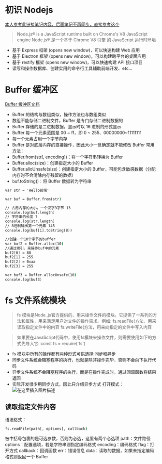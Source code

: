 # 初识 Nodejs
[本人参考此链接笔记内容，后面笔记不再同步，直接参考这个](https://brucecai55520.gitee.io/bruceblog/notes/nodejs/node.html#%E5%88%9D%E8%AF%86-nodejs)

> Node.js® is a JavaScript runtime built on Chrome's V8 JavaScript engine
> Node.js® 是一个基于 Chrome V8 引擎 的 JavaScript 运行时环境

 - 基于 Express 框架 (opens new window)，可以快速构建 Web 应用
- 基于 Electron 框架 (opens new window)，可以构建跨平台的桌面应用
- 基于 restify 框架 (opens new window)，可以快速构建 API 接口项目
- 读写和操作数据库、创建实用的命令行工具辅助前端开发、etc…
# Buffer 缓冲区
[Buffer 缓冲区文档](http://nodejs.cn/api/buffer.html)
- Buffer 的结构与数组类似，操作方法也与数组类似
- 数组不能存储二进制文件，Buffer 是专门存储二进制数据的
- Buffer 存储的是二进制数据，显示时以 16 进制的形式显示
- Buffer 每一个元素范围是  00 ~ ff，即  0 ~ 255、00000000~11111111
- 每一个元素占用一个字节内存
- Buffer 是对底层内存的直接操作，因此大小一旦确定就不能修改
Buffer 常用方法：
- Buffer.from(str[, encoding])：将一个字符串转换为 Buffer
- Buffer.alloc(size)：创建指定大小的 Buffer
- Buffer.alloUnsafe(size)：创建指定大小的 Buffer，可能包含敏感数据（分配内存时不会清除内存残留的数据）
- buf.toString()：将 Buffer 数据转为字符串
```cmd
var str = 'Hello前端'

var buf = Buffer.from(str)

// 占用内存的大小，一个汉字3字节 13
console.log(buf.length)
// 字符串的长度 7
console.log(str.length)
// 8进制输出第一个元素 145
console.log(buf[1].toString(8))

//创建一个10个字节的buffer
var buf2 = Buffer.alloc(10)
//通过索引，来操作buf中的元素
buf2[0] = 88
buf2[1] = 255
buf2[2] = 0xaa
buf2[3] = 255

var buf3 = Buffer.allocUnsafe(10)
console.log(buf3)
```
# fs 文件系统模块
> fs 模块是Node.,js官方提供的、用来操作文件的模块。它提供了一系列的方法和属性，用来满足用户对文件的操作需求。例如:
> fs.readFile(方法，用来读取指定文件中的内容
> fs.writeFile(方法，用来向指定的文件中写入内容

> 如果要在JavaScript代码中，使用fs模块来操作文件，则需要使用如下的方式先导入它:
> const fs = require('fs')


- fs 模块中所有的操作都有两种形式可供选择:同步和异步
- 同步文件系统会阻塞程序的执行，也就是除非操作完毕，否则不会向下执行代码
- 异步文件系统不会阻塞程序的执行，而是在操作完成时，通过回调函数将结果返回
- 实际开发很少用同步方式，因此只介绍异步方式
打开模式：
![在这里插入图片描述](https://img-blog.csdnimg.cn/f93b8a454a0f411abb5c9da081f62b17.png)
## 读取指定文件内容
语法格式：
```cmd
fs.readFile(path[, options], callback)
```
被中括号包裹的是可选参数，否则为必选，这里有两个必选项
path：文件路径
options：配置选项，若是字符串则指定编码格式
encoding：编码格式
flag：打开方式
callback：回调函数
err：错误信息
data：读取的数据，如果未指定编码格式则返回一个 Buffer